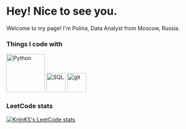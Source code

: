 # Hey! Nice to see you.

Welcome to my page!
I'm Polina, Data Analyst from  Moscow, Russia.

<h3>Things I code with</h3>
<p>
  <img alt="Python" src="https://upload.wikimedia.org/wikipedia/commons/thumb/f/f8/Python_logo_and_wordmark.svg/2560px-Python_logo_and_wordmark.svg.png" width="100"/> 
  <img alt="SQL" src="https://getlogo.net/wp-content/uploads/2020/03/sql-projekt-ag-logo-vector.png" width="50"/>  
  <img alt="git" src="https://img.shields.io/badge/-Git-F05032?style=flat-square&logo=git&logoColor=white" width="50"/>
  
</p>

### LeetCode stats
[![KnlnKS's LeetCode stats](https://leetcode-stats-six.vercel.app/api?username=pluf&theme=dark)](https://github.com/TanasevichPS/projects)
